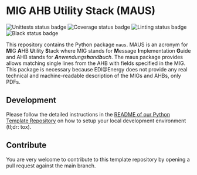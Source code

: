 # MIG AHB Utility Stack (MAUS)

<!--- you need to replace the `organization/repo_name` in the status badge URLs --->

![Unittests status badge](https://github.com/Hochfrequenz/mig_ahb_utility_stack/workflows/Unittests/badge.svg)
![Coverage status badge](https://github.com/Hochfrequenz/mig_ahb_utility_stack/workflows/Coverage/badge.svg)
![Linting status badge](https://github.com/Hochfrequenz/mig_ahb_utility_stack/workflows/Linting/badge.svg)
![Black status badge](https://github.com/Hochfrequenz/mig_ahb_utility_stack/workflows/Black/badge.svg)

This repository contains the Python package `maus`.
MAUS is an acronym for **M**IG **A**HB **U**tility **S**tack where MIG stands for **M**essage **I**mplementation **G**uide and AHB stands for _**A**nwendungs**h**and**b**uch_.
The maus package provides allows matching single lines from the AHB with fields specified in the MIG.
This package is necessary because EDI@Energy does not provide any real technical and machine-readable description of the MIGs and AHBs, only PDFs.

##

## Development

Please follow the detailed instructions in the [README of our Python Template Repository](https://github.com/Hochfrequenz/python_template_repository#how-to-use-this-repository-on-your-machine) on how to setup your local development environment (tl;dr: tox).

## Contribute

You are very welcome to contribute to this template repository by opening a pull request against the main branch.
